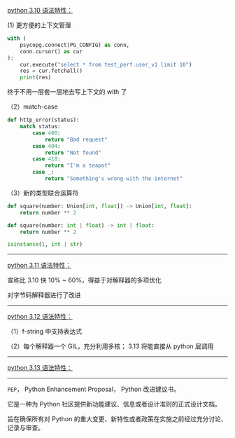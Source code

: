 
<u>python 3.10 语法特性：</u>

(1) 更方便的上下文管理

```python
with (
    psycopg.connect(PG_CONFIG) as conn,
    conn.cursor() as cur
):
    cur.execute("select * from test_perf.user_v1 limit 10")
    res = cur.fetchall()
    print(res)
```

终于不用一层套一层地去写上下文的 with 了


（2）match-case

```python
def http_error(status):
    match status:
        case 400:
            return "Bad request"
        case 404:
            return "Not found"
        case 418:
            return "I'm a teapot"
        case _:
            return "Something's wrong with the internet"
```

（3）新的类型联合运算符

```python
def square(number: Union[int, float]) -> Union[int, float]:
    return number ** 2

def square(number: int | float) -> int | float:
    return number ** 2

isinstance(1, int | str)
```


-----------

<u>python 3.11 语法特性：</u>

宣称比 3.10 快 10% ~ 60%，得益于对解释器的多项优化

对字节码解释器进行了改进





-----------

<u>python 3.12 语法特性：</u>

（1）f-string 中支持表达式

（2）每个解释器一个 GIL，充分利用多核； 3.13 将能直接从 python 层调用

-----------

<u>python 3.13 语法特性：</u>





----------

`PEP`， Python Enhancement Proposal， Python 改进建议书。

它是一种为 Python 社区提供新功能建议、信息或者设计准则的正式设计文档。

旨在确保所有对 Python 的重大变更、新特性或者政策在实施之前经过充分讨论、记录与审查。



